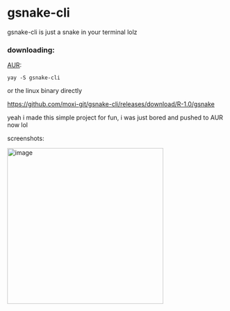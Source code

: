 # gsnake-cli
gsnake-cli is just a snake in your terminal lolz

### downloading:
[AUR](https://aur.archlinux.org/packages/gsnake-cli):
```
yay -S gsnake-cli
```

or the linux binary directly

https://github.com/moxi-git/gsnake-cli/releases/download/R-1.0/gsnake

yeah i made this simple project for fun, i was just bored and pushed to AUR now lol

screenshots:

  <img width="359" height="359" alt="image" src="https://github.com/user-attachments/assets/2cc41732-4eef-4c77-9ce8-c48e426972c8" />
